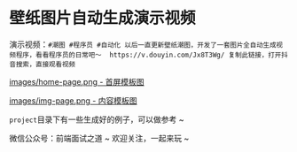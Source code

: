 # 壁纸图片自动生成演示视频

演示视频：`#潮图 #程序员 #自动化 以后一直更新壁纸潮图，开发了一套图片全自动生成视频程序，看看程序员的日常吧～  https://v.douyin.com/Jx8T3Wg/ 复制此链接，打开抖音搜索，直接观看视频`

[images/home-page.png - 首屏模板图](./images/home-page.png)

[images/img-page.png - 内容模板图](./images/img-page.png)

`project`目录下有一些生成好的例子，可以做参考 ~

微信公众号：前端面试之道 ~ 欢迎关注，一起来玩 ~
